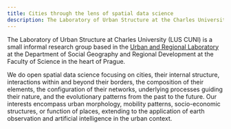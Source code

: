 ```yaml
---
title: Cities through the lens of spatial data science
description: The Laboratory of Urban Structure at the Charles University.
---
```


The Laboratory of Urban Structure at Charles University (LUS CUNI) is a small informal research group based in the [Urban and Regional Laboratory](https://urrlab.cz/en/) at the Department of Social Geography and Regional Development at the Faculty of Science in the heart of Prague.

We do <span class="pygment">open spatial data science</span> focusing on <span class="pygment">cities</span>, their internal structure, interactions within and beyond their borders, the composition of their elements, the configuration of their networks, underlying processes guiding their nature, and the evolutionary patterns from the past to the future. Our interests encompass urban morphology, mobility patterns, socio-economic structures, or function of places, extending to the application of earth observation and artificial intelligence in the urban context.
